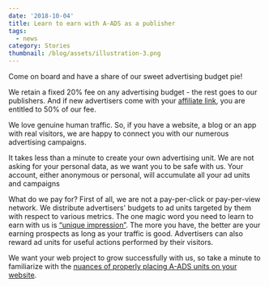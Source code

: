 ```yaml
---
date: '2018-10-04'
title: Learn to earn with A-ADS as a publisher
tags:
  - news
category: Stories
thumbnail: /blog/assets/illustration-3.png
---
```

Come on board and have a share of our sweet advertising budget pie! 

We retain a fixed 20% fee on any advertising budget - the rest goes to our publishers. And if new advertisers come with your [affiliate link](https://a-ads.com/blog/admin/#/collections/blog/entries/2018-10-04-become-our-affiliate-partner-and-take-50-of-our-fees), you are entitled to 50% of our fee. 

We love genuine human traffic. So, if you have a website, a blog or an app with real visitors, we are happy to connect you with our numerous advertising campaigns. 

It takes less than a minute to create your own advertising unit. We are not asking for your personal data, as we want you to be safe with us. Your account, either anonymous or personal, will accumulate all your ad units and campaigns

What do we pay for? First of all, we are not a pay-per-click or pay-per-view network. We distribute advertisers' budgets to ad units targeted by them with respect to various metrics. The one magic word you need to learn to earn with us is [“unique impression”](https://a-ads.com/blog/admin/#/collections/blog/entries/2018-10-04-counting-unique-impressions). The more you have, the better are your earning prospects as long as your traffic is good. Advertisers can also reward ad units for useful actions performed by their visitors.

We want your web project to grow successfully with us, so take a minute to familiarize with the [nuances of properly placing A-ADS units on your website](https://a-ads.com/blog/admin/#/collections/blog/entries/2018-10-04-how-to-place-a-ads-ad-unit-html-code).
